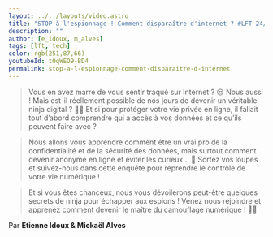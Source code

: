 ```yaml
---
layout: ../../layouts/video.astro
title: "STOP à l'espionnage ! Comment disparaître d'internet ? #LFT 24/11/23"
description: ""
author: [e_idoux, m_alves]
tags: [lft, tech]
color: rgb(251,87,66)
youtubeId: t0qWEO9-BD4
permalink: stop-a-l-espionnage-comment-disparaitre-d-internet
---
```


> Vous en avez marre de vous sentir traqué sur Internet ? 😒 Nous aussi ! Mais est-il réellement possible de nos jours de devenir un véritable ninja digital ? 🥷🏻 Et si pour protéger votre vie privée en ligne, il fallait tout d’abord comprendre qui a accès à vos données et ce qu’ils peuvent faire avec ?

> Nous allons vous apprendre comment être un vrai pro de la confidentialité et de la sécurité des données, mais surtout comment devenir anonyme en ligne et éviter les curieux… 👀 Sortez vos loupes et suivez-nous dans cette enquête pour reprendre le contrôle de votre vie numérique !

> Et si vous êtes chanceux, nous vous dévoilerons peut-être quelques secrets de ninja pour échapper aux espions ! Venez nous rejoindre et apprenez comment devenir le maître du camouflage numérique ! 😶‍🌫️

Par **Etienne Idoux & Mickaël Alves**
